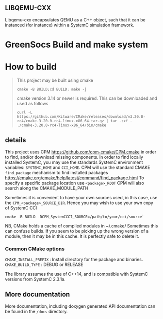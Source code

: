

[//]: # (SECTION 0)
## LIBQEMU-CXX 

Libqemu-cxx encapsulates QEMU as a C++ object, such that it can be instanced (for instance) within a SystemC simulation framework.

[//]: # (SECTION 0 AUTOADDED)


[//]: # (SECTION 1)


[//]: # (SECTION 1 AUTOADDED)


# GreenSocs Build and make system

# How to build
> 
> This project may be built using cmake
> ```
> cmake -B BUILD;cd BUILD; make -j
> ```
> 
> cmake version 3.14 or newer is required. This can be downloaded and used as follows
> ```
> curl -L https://github.com/Kitware/CMake/releases/download/v3.20.0-rc4/cmake-3.20.0-rc4-linux-x86_64.tar.gz | tar -zxf -
> ./cmake-3.20.0-rc4-linux-x86_64/bin/cmake
> ```
> 
>

## details

This project uses CPM https://github.com/cpm-cmake/CPM.cmake in order to find, and/or download missing components. In order to find locally installed SystemC, you may use the standards SystemC environment variables: `SYSTEMC_HOME` and `CCI_HOME`.
CPM will use the standard CMAKE `find_package` mechanism to find installed packages https://cmake.org/cmake/help/latest/command/find_package.html
To specify a specific package location use `<package>_ROOT`
CPM will also search along the CMAKE_MODULE_PATH

Sometimes it is convenient to have your own sources used, in this case, use the `CPM_<package>_SOURCE_DIR`.
Hence you may wish to use your own copy of SystemC CCI 
```
cmake -B BUILD -DCPM_SystemCCCI_SOURCE=/path/to/your/cci/source`
```


NB, CMake holds a cache of compiled modules in ~/.cmake/ Sometimes this can confuse builds. If you seem to be picking up the wrong version of a module, then it may be in this cache. It is perfectly safe to delete it.

### Common CMake options
`CMAKE_INSTALL_PREFIX` : Install directory for the package and binaries.
`CMAKE_BUILD_TYPE`     : DEBUG or RELEASE


The library assumes the use of C++14, and is compatible with SystemC versions from SystemC 2.3.1a.


## More documentation

More documentation, including doxygen generated API documentation can be found in the `/docs` directory.



[//]: # (SECTION 100)


[//]: # (PROCESSED BY doc_merge.pl)
